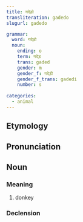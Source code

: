 ```yaml
---
title: गदेड़ो
transliteration: gadedo
slugurl: gadedo

grammar:
  word: गदेड़ो
  noun:
    ending: o
    term: गदेड़
    trans: gaded
    gender: m
    gender_f: गदेड़ी
    gender_f_trans: gadedi
    number: s
    
categories: 
  - animal
---
```


## Etymology

## Pronunciation

## Noun
### Meaning
1. donkey

### Declension
<noun-decl :grammar="grammar"></noun-decl>